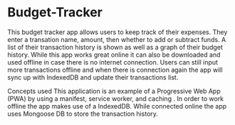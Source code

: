 # Budget-Tracker

This budget tracker app allows users to keep track of their expenses. They enter a transation name, amount, then whether to add or subtract funds. A list of their transaction history is shown as well as a graph of their budget history. While this app works great online it can also be downloaded and used offline in case there is no internet connection. Users can still input more transactions offline and when there is connection again the app will sync up with IndexedDB and update their transactions list.

Concepts used
This application is an example of a Progressive Web App (PWA) by using a manifest, service worker, and caching . In order to work offline the app makes use of a IndexedDB. While connected online the app uses Mongoose DB to store the transaction history.
